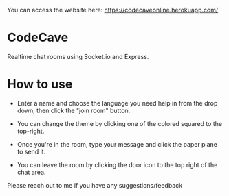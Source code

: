 You can access the website here: https://codecaveonline.herokuapp.com/

# CodeCave
Realtime chat rooms using Socket.io and Express. 

# How to use
- Enter a name and choose the language you need help in from the drop down, then click the "join room" button.

- You can change the theme by clicking one of the colored squared to the top-right.

- Once you're in the room, type your message and click the paper plane to send it. 

- You can leave the room by clicking the door icon to the top right of the chat area.

Please reach out to me if you have any suggestions/feedback
